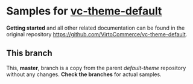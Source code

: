 Samples for [vc-theme-default](https://github.com/VirtoCommerce/vc-theme-default)
========================

**Getting started** and all other related documentation can be found in the original repository https://github.com/VirtoCommerce/vc-theme-default.

## This branch
This, **master**, branch is a copy from the parent *default-theme* repository without any changes. **Check the branches** for actual samples.
